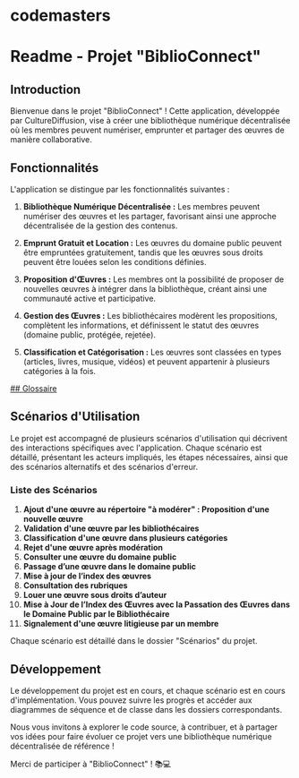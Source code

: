 # codemasters

# Readme - Projet "BiblioConnect"

## Introduction

Bienvenue dans le projet "BiblioConnect" ! Cette application, développée par CultureDiffusion, vise à créer une bibliothèque numérique décentralisée où les membres peuvent numériser, emprunter et partager des œuvres de manière collaborative.

## Fonctionnalités

L'application se distingue par les fonctionnalités suivantes :

1. **Bibliothèque Numérique Décentralisée :** Les membres peuvent numériser des œuvres et les partager, favorisant ainsi une approche décentralisée de la gestion des contenus.

2. **Emprunt Gratuit et Location :** Les œuvres du domaine public peuvent être empruntées gratuitement, tandis que les œuvres sous droits peuvent être louées selon les conditions définies.

3. **Proposition d'Œuvres :** Les membres ont la possibilité de proposer de nouvelles œuvres à intégrer dans la bibliothèque, créant ainsi une communauté active et participative.

4. **Gestion des Œuvres :** Les bibliothécaires modèrent les propositions, complètent les informations, et définissent le statut des œuvres (domaine public, protégée, rejetée).

5. **Classification et Catégorisation :** Les œuvres sont classées en types (articles, livres, musique, vidéos) et peuvent appartenir à plusieurs catégories à la fois.

[## Glossaire](Glossaire.md)

## Scénarios d'Utilisation

Le projet est accompagné de plusieurs scénarios d'utilisation qui décrivent des interactions spécifiques avec l'application. Chaque scénario est détaillé, présentant les acteurs impliqués, les étapes nécessaires, ainsi que des scénarios alternatifs et des scénarios d'erreur.

### Liste des Scénarios

1. **Ajout d'une œuvre au répertoire "à modérer" : Proposition d'une nouvelle œuvre**
2. **Validation d'une œuvre par les bibliothécaires**
3. **Classification d'une œuvre dans plusieurs catégories**
4. **Rejet d'une œuvre après modération**
5. **Consulter une œuvre du domaine public**
6. **Passage d’une œuvre dans le domaine public**
7. **Mise à jour de l’index des œuvres**
8. **Consultation des rubriques**
9. **Louer une œuvre sous droits d’auteur**
10. **Mise à Jour de l’Index des Œuvres avec la Passation des Œuvres dans le Domaine Public par le Bibliothécaire**
11. **Signalement d'une œuvre litigieuse par un membre**

Chaque scénario est détaillé dans le dossier "Scénarios" du projet.

## Développement

Le développement du projet est en cours, et chaque scénario est en cours d'implémentation. Vous pouvez suivre les progrès et accéder aux diagrammes de séquence et de classe dans les dossiers correspondants.

Nous vous invitons à explorer le code source, à contribuer, et à partager vos idées pour faire évoluer ce projet vers une bibliothèque numérique décentralisée de référence !

Merci de participer à "BiblioConnect" ! 📚💻
